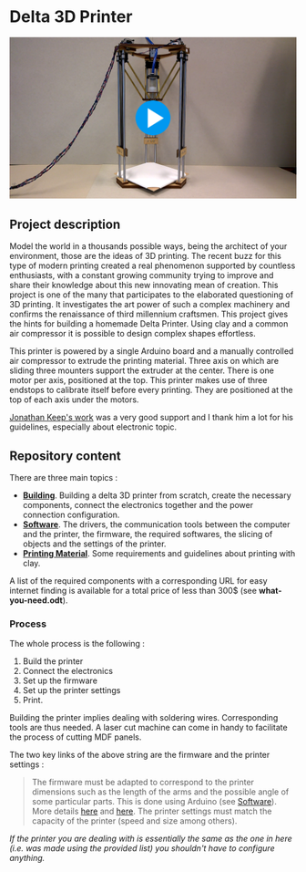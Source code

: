 # Delta 3D Printer

[![IMAGE ALT TEXT](https://github.com/Lorizio/Delta-3D-Printer/blob/master/img/Video.png)](https://vimeo.com/131369209)


## Project description
Model the world in a thousands possible ways, being the architect of your environment, those are the ideas of 3D printing. The recent buzz for this type of modern printing created a real phenomenon supported by countless enthusiasts, with a constant growing community trying to improve and share their knowledge about this new innovating mean of creation.
This project is one of the many that participates to the elaborated questioning of 3D printing. It investigates the art power of such a complex machinery and confirms the renaissance of third millennium craftsmen. This project gives the hints for building a homemade Delta Printer. Using clay and a common air compressor it is possible to design complex shapes effortless. 

This printer is powered by a single Arduino board and a manually controlled air compressor to extrude the printing material. Three axis on which are sliding three mounters support the extruder at the center. There is one motor per axis, positioned at the top. This printer makes use of three endstops to calibrate itself before every printing. They are positioned at the top of each axis under the motors.

[Jonathan Keep's work](http://www.keep-art.co.uk/index.htm) was a very good support and I thank him a lot for his guidelines, especially about electronic topic.


## Repository content
There are three main topics :
* [**Building**](https://github.com/Lorizio/Delta-3D-Printer/tree/master/building).
Building a delta 3D printer from scratch, create the necessary components, connect the electronics together and the power connection configuration.
* [**Software**](https://github.com/Lorizio/Delta-3D-Printer/tree/master/software).
The drivers, the communication tools between the computer and the printer, the firmware, the required softwares, the slicing of objects and the settings of the printer.
* [**Printing Material**](https://github.com/Lorizio/Delta-3D-Printer/tree/master/printing_material).
Some requirements and guidelines about printing with clay.

 A list of the required components with a corresponding URL for easy internet finding is available for a total price of less than 300$ (see __what-you-need.odt__).
 
### Process
 
 The whole process is the following :
 
 1. Build the printer 
 2. Connect the electronics
 3. Set up the firmware
 4. Set up the printer settings
 5. Print.
 
 Building the printer implies dealing with soldering wires. Corresponding tools are thus needed. A laser cut machine can come in handy to facilitate the process of cutting MDF panels.
 
 The two key links of the above string are the firmware and the printer settings : 
> The firmware must be adapted to correspond to the printer dimensions such as the length of the arms and the possible angle of some particular parts. This is done using Arduino (see [Software](https://github.com/Lorizio/Delta-3D-Printer/tree/master/software)). More details [here](http://www.repetier.com/firmware/v091/) and [here](http://www.repetier.com/documentation/repetier-firmware/rf-installation/). 
 > The printer settings must match the capacity of the printer (speed and size among others). 
 
_If the printer you are dealing with is essentially the same as the one in here (i.e. was made using the provided list) you shouldn't have to configure anything._


